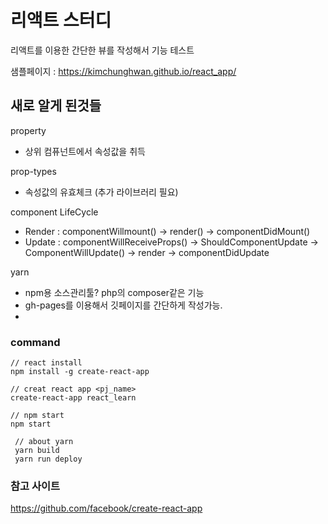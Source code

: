 # 리액트 스터디 
리액트를 이용한 간단한 뷰를 작성해서 기능 테스트 

샘플페이지 : https://kimchunghwan.github.io/react_app/

## 새로 알게 된것들 
property 
- 상위 컴퓨넌트에서 속성값을 취득 

prop-types
- 속성값의 유효체크 (추가 라이브러리 필요)

component LifeCycle 
- Render : componentWillmount() -> render() -> componentDidMount()
- Update : componentWillReceiveProps() -> ShouldComponentUpdate -> ComponentWillUpdate() -> render -> componentDidUpdate

yarn 
- npm용 소스관리툴? php의 composer같은 기능 
- gh-pages를 이용해서 깃페이지를 간단하게 작성가능. 
- 

### command 
``` 
// react install 
npm install -g create-react-app

// creat react app <pj_name> 
create-react-app react_learn

// npm start 
npm start 

 // about yarn
 yarn build
 yarn run deploy
```

### 참고 사이트 
https://github.com/facebook/create-react-app
